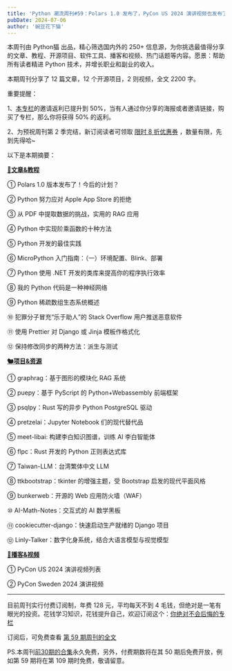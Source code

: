 ```yaml
---
title: 'Python 潮流周刊#59：Polars 1.0 发布了，PyCon US 2024 演讲视频也发布了'
pubDate: 2024-07-06
author: '豌豆花下猫'
---
```


本周刊由 Python猫 出品，精心筛选国内外的 250+ 信息源，为你挑选最值得分享的文章、教程、开源项目、软件工具、播客和视频、热门话题等内容。愿景：帮助所有读者精进 Python 技术，并增长职业和副业的收入。

本期周刊分享了 12 篇文章，12 个开源项目，2 则视频，全文 2200 字。

重要提醒：

1、[本专栏](https://xiaobot.net/p/python_weekly)的邀请返利已提升到 50%，当有人通过你分享的海报或者邀请链接，购买了专栏，那么你将获得 50% 的返利。

2、为预祝周刊第 2 季完结，新订阅读者可领取 [限时 8 折优惠券](https://xiaobot.net/coupon/363a23b8-9acc-4a75-aa73-bd6bbd4a572d) ，数量有限，先到先得哈~

以下是本期摘要： 

**[🦄文章&教程](https://xiaobot.net/p/python_weekly)** 


① Polars 1.0 版本发布了！今后的计划？

② Python 努力应对 Apple App Store 的拒绝

③ 从 PDF 中提取数据的挑战，实用的 RAG 应用

④ Python 中实现阶乘函数的十种方法

⑤ Python 开发的最佳实践

⑥ MicroPython 入门指南：（一）环境配置、Blink、部署

⑦ Python 使用 .NET 开发的类库来提高你的程序执行效率

⑧ 我的 Python 代码是一种神经网络

⑨ Python 稀疏数组生态系统概述

⑩ 犯罪分子冒充“乐于助人”的 Stack Overflow 用户推送恶意软件

⑪ 使用 Prettier 对 Django 或 Jinja 模板作格式化

⑫ 保持修改同步的两种方法：派生与测试

**[🐿️项目&资源](https://xiaobot.net/p/python_weekly)** 


① graphrag：基于图形的模块化 RAG 系统

② puepy：基于 PyScript 的 Python+Webassembly 前端框架

③ psqlpy：Rust 写的异步 Python PostgreSQL 驱动

④ pretzelai：Jupyter Notebook 们的现代替代品

⑤ meet-libai:  构建李白知识图谱，训练 AI 李白智能体

⑥ flpc：Rust 开发的 Python 正则表达式库

⑦ Taiwan-LLM：台湾繁体中文 LLM

⑧ ttkbootstrap：tkinter 的增强主题，受 Bootstrap 启发的现代平面风格

⑨ bunkerweb：开源的 Web 应用防火墙（WAF）

⑩ AI-Math-Notes：交互式的 AI 数学黑板

⑪ cookiecutter-django：快速启动生产就绪的 Django 项目

⑫ Linly-Talker：数字化身系统，结合大语言模型与视觉模型

**[🐢播客&视频](https://xiaobot.net/p/python_weekly)** 


① PyCon US 2024 演讲视频列表

② PyCon Sweden 2024 演讲视频


-----

目前周刊实行付费订阅制，年费 128 元，平均每天不到 4 毛钱，但绝对是一笔有眼光的投资。花钱学习知识，花钱提升自己，欢迎订阅这个：[你绝对不会后悔的专栏](https://xiaobot.net/p/python_weekly)

订阅后，可免费查看 [第 59 期周刊的全文](https://xiaobot.net/post/6ea7407f-479d-4dbb-927b-f5a609589c4b)

PS.本周刊[前30期的合集](https://pythoncat.top/posts/2023-12-11-weekly)永久免费，另外，付费期数将在其 50 期后免费开放，例如第 59 期将在第 109 期时免费，敬请留意。